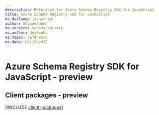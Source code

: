 ```yaml
---
description: Reference for Azure Schema Registry SDK for JavaScript
title: Azure Schema Registry SDK for JavaScript
ms.devlang: javascript
author: deyaaeldeen
ms.service: schemaregistry
ms.author: dealmaha
ms.topic: reference
ms.data: 09/15/2022
---
```

# Azure Schema Registry SDK for JavaScript - preview

## Client packages - preview
[!INCLUDE [client-packages](schema-registry-client-index.md)]